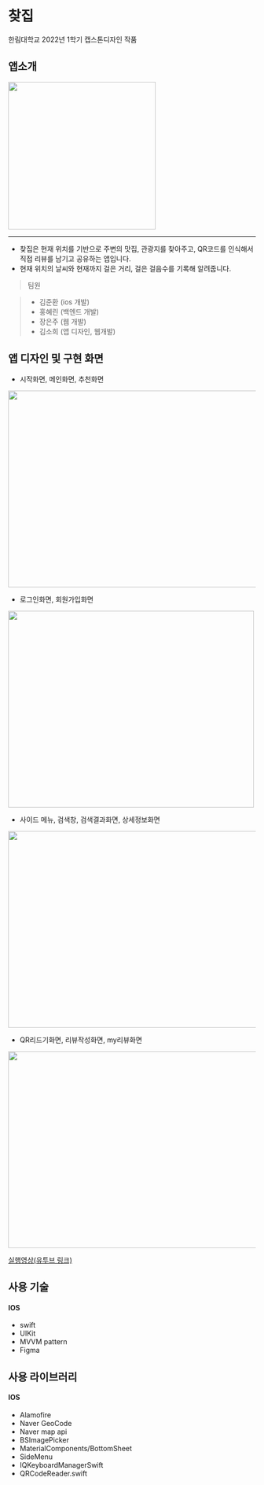 # 찾집
한림대학교 2022년 1학기 캡스톤디자인 작품
## 앱소개
<img src = "https://user-images.githubusercontent.com/58679737/168637374-34b7a327-5efd-4318-a835-8d74e82c8e83.jpg" width="300" height="300"/>

---

+ 찾집은 현재 위치를 기반으로 주변의 맛집, 관광지를 찾아주고, QR코드를 인식해서 직접 리뷰를 남기고 공유하는 앱입니다.
+ 현재 위치의 날씨와 현재까지 걸은 거리, 걸은 걸음수를 기록해 알려줍니다.

> 팀원

> + 김준환 (ios 개발)
> + 홍혜린 (백엔드 개발)
> + 장은주 (웹 개발)
> + 김소희 (앱 디자인, 웹개발)

## 앱 디자인 및 구현 화면

+ 시작화면, 메인화면, 추천화면

<img src = "https://user-images.githubusercontent.com/58679737/168643281-27ba6cc0-e9d0-4a71-a344-fe125831577e.png" width="700" height="400"/>

+ 로그인화면, 회원가입화면
<img src = "https://user-images.githubusercontent.com/58679737/168644820-fd8e0769-3549-4538-90d3-dd2592034fc2.png" width="500" height="400"/>

+ 사이드 메뉴, 검색창, 검색결과화면, 상세정보화면
<img src = "https://user-images.githubusercontent.com/58679737/168644284-511318ef-481c-439d-a3f5-88e426de7b94.png" width="900" height="400"/>

+ QR리드기화면, 리뷰작성화면, my리뷰화면
<img src = "https://user-images.githubusercontent.com/58679737/168645247-f3130189-bd1a-4ad7-9c98-561715bed71e.png" width="700" height="400"/>

<a href = "https://youtu.be/yvfi9hZ3N4U"> 실행영상(유투브 링크) </a>


## 사용 기술
#### IOS
+ swift
+ UIKit
+ MVVM pattern
+ Figma

## 사용 라이브러리
#### IOS
+ Alamofire
+ Naver GeoCode
+ Naver map api
+ BSImagePicker
+ MaterialComponents/BottomSheet
+ SideMenu
+ IQKeyboardManagerSwift
+ QRCodeReader.swift

